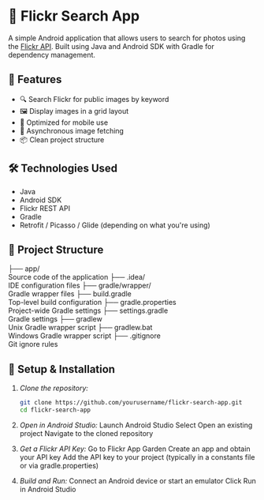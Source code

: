 # 📸 Flickr Search App

A simple Android application that allows users to search for photos using the [Flickr API](https://www.flickr.com/services/api/). Built using Java and Android SDK with Gradle for dependency management.

## 🚀 Features

- 🔍 Search Flickr for public images by keyword
- 🖼 Display images in a grid layout
- 📱 Optimized for mobile use
- 📡 Asynchronous image fetching
- 📦 Clean project structure

## 🛠 Technologies Used

- Java
- Android SDK
- Flickr REST API
- Gradle
- Retrofit / Picasso / Glide (depending on what you're using)

## 📂 Project Structure

├── app/                   
Source code of the application ├── .idea/                 
IDE configuration files ├── gradle/wrapper/        
Gradle wrapper files ├── build.gradle           
Top-level build configuration ├── gradle.properties      
Project-wide Gradle settings ├── settings.gradle        
Gradle settings ├── gradlew                
Unix Gradle wrapper script ├── gradlew.bat           
Windows Gradle wrapper script ├── .gitignore             
Git ignore rules

## 🔧 Setup & Installation

1. *Clone the repository:*

   ```bash
   git clone https://github.com/yourusername/flickr-search-app.git
   cd flickr-search-app

2. *Open in Android Studio:*
     Launch Android Studio
     Select Open an existing project
     Navigate to the cloned repository

3. *Get a Flickr API Key:*
     Go to Flickr App Garden
     Create an app and obtain your API key
     Add the API key to your project (typically in a constants file or via gradle.properties)

4. *Build and Run:*
     Connect an Android device or start an emulator
     Click Run in Android Studio
  
